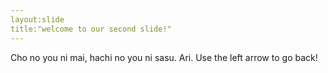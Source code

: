 ```yaml
---
layout:slide
title:"welcome to our second slide!"
---
```

Cho no you ni mai, hachi no you ni sasu. Ari.
Use the left arrow to go back!
